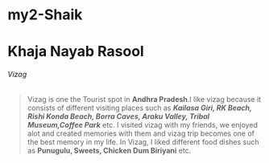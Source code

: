# my2-Shaik
# Khaja Nayab Rasool
###### Vizag

> Vizag is one the Tourist spot in **Andhra Pradesh**.I like vizag because it consists of different visiting places such as ***Kailasa Giri, RK Beach, Rishi Konda Beach, Borra Caves, Araku Valley, Tribal Museum,Coffee Park*** etc.
I visited vizag with my friends, we enjoyed alot and created memories with them and vizag trip becomes one of the best memory in my life.
In Vizag, I liked different food dishes such as **Punugulu, Sweets, Chicken Dum Biriyani** etc.